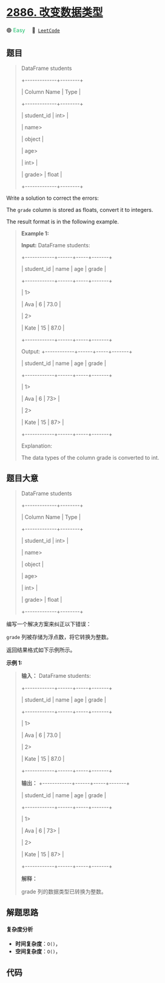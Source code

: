 # [2886. 改变数据类型](https://leetcode.com/problems/change-data-type)

🟢 <font color=#15bd66>Easy</font>&emsp; 🔗&ensp;[`LeetCode`](https://leetcode.com/problems/change-data-type)

## 题目


> 
> DataFrame students
> 
> +-------------+--------+
> 
> | Column Name | Type   |
> 
> +-------------+--------+
> 
> | student_id  | int> 
> |
> 
> | name> 
> > 
> | object |
> 
> | age> 
> > 
>  | int> 
> |
> 
> | grade> 
>    | float  |
> 
> +-------------+--------+
> 
> 

Write a solution to correct the errors:

The `grade` column is stored as floats, convert it to integers.

The result format is in the following example.



> 
> 
> 
> 
> 
> **Example 1:**
> 
> **Input:** DataFrame students:
> 
> +------------+------+-----+-------+
> 
> | student_id | name | age | grade |
> 
> +------------+------+-----+-------+
> 
> | 1> 
> > 
>   | Ava  | 6   | 73.0  |
> 
> | 2> 
> > 
>   | Kate | 15  | 87.0  |
> 
> +------------+------+-----+-------+
> 
> Output: +------------+------+-----+-------+
> 
> | student_id | name | age | grade |
> 
> +------------+------+-----+-------+
> 
> | 1> 
> > 
>   | Ava  | 6   | 73> 
> |
> 
> | 2> 
> > 
>   | Kate | 15  | 87> 
> |
> 
> +------------+------+-----+-------+
> 
> Explanation: 
> 
> The data types of the column grade is converted to int.


## 题目大意


> 
> DataFrame students
> 
> +-------------+--------+
> 
> | Column Name | Type   |
> 
> +-------------+--------+
> 
> | student_id  | int> 
> |
> 
> | name> 
> > 
> | object |
> 
> | age> 
> > 
>  | int> 
> |
> 
> | grade> 
>    | float  |
> 
> +-------------+--------+
> 
> 

编写一个解决方案来纠正以下错误：

 `grade` 列被存储为浮点数，将它转换为整数。

返回结果格式如下示例所示。



**示例 1:**

> 
> 
> 
> 
> 
> **输入：** DataFrame students:
> 
> +------------+------+-----+-------+
> 
> | student_id | name | age | grade |
> 
> +------------+------+-----+-------+
> 
> | 1> 
> > 
>   | Ava  | 6   | 73.0  |
> 
> | 2> 
> > 
>   | Kate | 15  | 87.0  |
> 
> +------------+------+-----+-------+
> 
> **输出：** +------------+------+-----+-------+
> 
> | student_id | name | age | grade |
> 
> +------------+------+-----+-------+
> 
> | 1> 
> > 
>   | Ava  | 6   | 73> 
> |
> 
> | 2> 
> > 
>   | Kate | 15  | 87> 
> |
> 
> +------------+------+-----+-------+
> 
> **解释：**
> 
> grade 列的数据类型已转换为整数。


## 解题思路

#### 复杂度分析

- **时间复杂度**：`O()`，
- **空间复杂度**：`O()`，

## 代码

```javascript

```